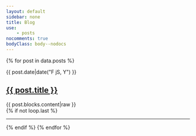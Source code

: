 ```yaml
---
layout: default
sidebar: none
title: Blog
use:
    - posts
nocomments: true
bodyClass: body--nodocs
---
```


{% for post in data.posts %}
<article class="blog-entry">
    <time>{{ post.date|date("F jS, Y") }}</time>
    <h1><a href="{{ site.url }}{{ post.url }}">{{ post.title }}</a></h1>
    {{ post.blocks.content|raw }}
</article>
{% if not loop.last %}<hr />{% endif %}
{% endfor %}
